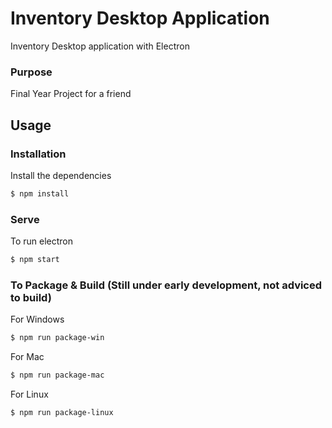 # Inventory Desktop Application

Inventory Desktop application with Electron

### Purpose
Final Year Project for a friend

## Usage

### Installation

Install the dependencies

```sh
$ npm install
```

### Serve
To run electron

```sh
$ npm start
```

### To Package & Build (Still under early development, not adviced to build)

For Windows

```sh
$ npm run package-win
```

For Mac

```sh
$ npm run package-mac
```

For Linux

```sh
$ npm run package-linux
```